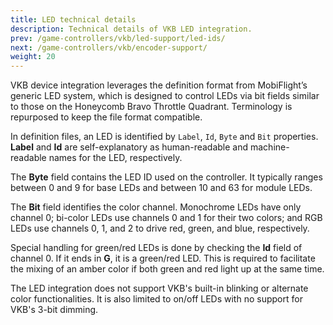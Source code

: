 ```yaml
---
title: LED technical details
description: Technical details of VKB LED integration.
prev: /game-controllers/vkb/led-support/led-ids/
next: /game-controllers/vkb/encoder-support/
weight: 20
---
```

 VKB device integration leverages the definition format from MobiFlight’s generic LED system, which is designed to control LEDs via bit fields similar to those on the Honeycomb Bravo Throttle Quadrant. Terminology is repurposed to keep the file format compatible.

In definition files, an LED is identified by `Label`, `Id`, `Byte` and `Bit` properties. **Label** and **Id** are self-explanatory as human-readable and machine-readable names for the LED, respectively.

The **Byte** field contains the LED ID used on the controller. It typically ranges between 0 and 9 for base LEDs and between 10 and 63 for module LEDs.

The **Bit** field identifies the color channel. Monochrome LEDs have only channel 0; bi-color LEDs use channels 0 and 1 for their two colors; and RGB LEDs use channels 0, 1, and 2 to drive red, green, and blue, respectively.

Special handling for green/red LEDs is done by checking the **Id** field of channel 0. If it ends in **G**, it is a green/red LED. This is required to facilitate the mixing of an amber color if both green and red light up at the same time.

The LED integration does not support VKB's built-in blinking or alternate color functionalities. It is also limited to on/off LEDs with no support for VKB's 3-bit dimming.
